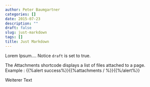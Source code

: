 ```yaml
---
author: Peter Baumgartner
categories: []
date: 2015-07-23
description: ""
draft: false
slug: just-markdown
tags: []
title: Just Markdown
---
```


Lorem Ipsum....
Notice `draft` is set to true.

The Attachments shortcode displays a list of files attached to a page.
Example :
{{%alert success%}}{{%attachments / %}}{{%/alert%}}

Weiterer Text
